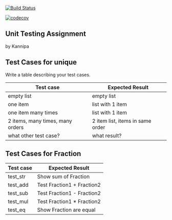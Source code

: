 [![Build Status](https://travis-ci.com/firstknp/unittesting-firstknp.svg?branch=master)](https://travis-ci.com/firstknp/unittesting-firstknp)


[![codecov](https://codecov.io/gh/firstknp/unittesting-firstknp/branch/master/graph/badge.svg)](https://codecov.io/gh/firstknp/unittesting-firstknp)

## Unit Testing Assignment

by Kannipa


## Test Cases for unique

Write a table describing your test cases.

| Test case              |  Expected Result    |
|------------------------|---------------------|
| empty list             |  empty list         |
| one item               |  list with 1 item   |
| one item many times    |  list with 1 item   |
| 2 items, many times, many orders | 2 item list, items in same order  |
| what other test case?  |  what result?       |


## Test Cases for Fraction
| Test case              |  Expected Result    |
|------------------------|---------------------|
| test_str   |  Show sum of Fraction        |
| test_add   |  Test Fraction1 + Fraction2     |
| test_sub   |  Test Fraction1 - Fraction2   |
| test_mul   | Test Fraction1 * Fraction2  |
| test_eq    |  Show Fraction are equal      |
